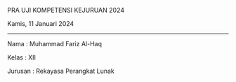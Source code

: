 <p>PRA UJI KOMPETENSI KEJURUAN 2024</p>
<p>Kamis, 11 Januari 2024</p>
<hr>
<p>Nama     : Muhammad Fariz Al-Haq</p>
<p>Kelas		: XII</p>
<p>Jurusan 	: Rekayasa Perangkat Lunak</p>
